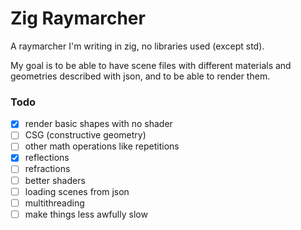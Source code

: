# Zig Raymarcher

A raymarcher I'm writing in zig, no libraries used (except std).

My goal is to be able to have scene files with different materials and geometries described with json, and to be able to render them.

### Todo
- [x] render basic shapes with no shader
- [ ] CSG (constructive geometry)
- [ ] other math operations like repetitions
- [x] reflections
- [ ] refractions
- [ ] better shaders
- [ ] loading scenes from json
- [ ] multithreading
- [ ] make things less awfully slow